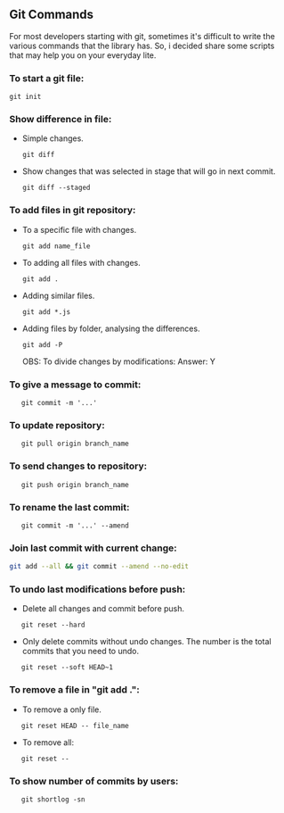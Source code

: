 ## Git Commands
For most developers starting with git, sometimes it's difficult to write the various commands that the library has. So, i decided share some scripts that may help you on your everyday lite.

### To start a git file:
   ```shell
   git init
   ```

### Show difference in file:
  - Simple changes.
      ```shell
      git diff
      ```

  - Show changes that was selected in stage that will go in next commit.
      ```shell
      git diff --staged
      ```

### To add files in git repository:
  - To a specific file with changes.
      ```shell
      git add name_file
      ```

  - To adding all files with changes.
      ```shell
      git add .
      ```

  - Adding similar files.
      ```shell
      git add *.js
      ```

  - Adding files by folder, analysing the differences.
      ```shell
      git add -P
      ```

    OBS: To divide changes by modifications: Answer: Y

### To give a message to commit:
   ```shell
      git commit -m '...'
   ```

### To update repository:
   ```shell
      git pull origin branch_name
   ```

### To send changes to repository:
   ```shell
      git push origin branch_name
   ```

### To rename the last commit:
   ```shell
      git commit -m '...' --amend
   ```
   
### Join last commit with current change:
```bash
git add --all && git commit --amend --no-edit
```

### To undo last modifications before push:
  - Delete all changes and commit before push. 
   ```shell
      git reset --hard
   ```
  
  - Only delete commits without undo changes. The number is the total commits that you need to undo.  
   ```shell
      git reset --soft HEAD~1
   ```

### To remove a file in "git add .":
  - To remove a only file.
   ```shell
      git reset HEAD -- file_name
   ```

  - To remove all:
   ```shell
      git reset --
   ```

### To show number of commits by users:
   ```shell
      git shortlog -sn
   ```

